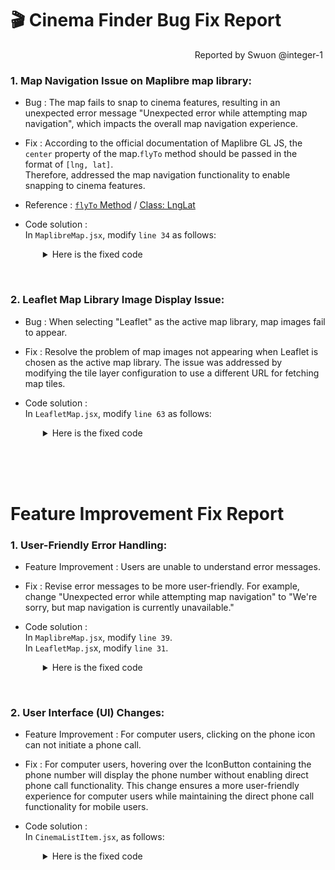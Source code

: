 # 🎬 Cinema Finder Bug Fix Report 
<div style="text-align: right">Reported by Swuon @integer-1 <img></div>

### 1. Map Navigation Issue on Maplibre map library:

  - Bug : The map fails to snap to cinema features, resulting in an unexpected error message "Unexpected error while attempting map navigation", which impacts the overall map navigation experience.
  - Fix : According to the official documentation of Maplibre GL JS, the `center` property of the map.`flyTo` method should be passed in the format of `[lng, lat]`. <br> 
  Therefore, addressed the map navigation functionality to enable snapping to cinema features.
  - Reference : <a href = "https://maplibre.org/maplibre-gl-js/docs/API/#map#flyto">`flyTo` Method</a> / <a href = "https://maplibre.org/maplibre-gl-js/docs/API/classes/LngLat/">Class: LngLat</a>
  - Code solution : <br>
  In `MaplibreMap.jsx`, modify `line 34` as follows:

    <details style="padding-left: 2em">
        <summary>Here is the fixed code</summary>

    from 
    ```jsx
    map.flyTo({
      center: [lat, lng],
      zoom: 14,
    })
    ```
    to 
    ```jsx
    map.flyTo({
      center: [lng, lat],
      zoom: 14,
    })
    ```
    </details>
<br>


### 2. Leaflet Map Library Image Display Issue:

  - Bug : When selecting "Leaflet" as the active map library, map images fail to appear.
  - Fix : Resolve the problem of map images not appearing when Leaflet is chosen as the active map library. The issue was addressed by modifying the tile layer configuration to use a different URL for fetching map tiles.
  - Code solution : <br>
  In `LeafletMap.jsx`, modify `line 63` as follows:

    <details style="padding-left: 2em">
        <summary>Here is the fixed code</summary>

    from 
    ```jsx
    <TileLayer
      attribution='Map tiles by <a href="http://stamen.com">Stamen Design</a>, <a href="http://creativecommons.org/licenses/by/3.0">CC BY 3.0</a> &mdash; Map data &copy; <a href="https://www.openstreetmap.org/copyright">OpenStreetMap</a> contributors'
      url="https://stamen-tiles-{s}.a.ssl.fastly.net/terrain/{z}/{x}/{y}{r}.{ext}"
      subdomains="abcd"
      minZoom={0}
      maxZoom={18}
      ext="png"
    />
    ```
    to 
    ```jsx
    <TileLayer
      attribution='&copy; <a href="https://www.openstreetmap.org/copyright">OpenStreetMap</a> contributors'
      url="https://tile.openstreetmap.org/{z}/{x}/{y}.png"
      subdomains="abcd"
      minZoom={0}
      maxZoom={18}
      ext="png"
    />
    ```
    </details>
<br>

<br>
<br>

# Feature Improvement Fix Report 


### 1. User-Friendly Error Handling:

  - Feature Improvement : Users are unable to understand error messages. 
  - Fix : Revise error messages to be more user-friendly. For example, change "Unexpected error while attempting map navigation" to "We're sorry, but map navigation is currently unavailable."
  - Code solution :
<br>In `MaplibreMap.jsx`, modify `line 39`.
<br>In `LeafletMap.js`x, modify `line 31`.

    <details style="padding-left: 2em">
        <summary>Here is the fixed code</summary>
  
    from 
    ```jsx
    enqueueSnackbar( "Unexpected error while attempting map navigation", { variant: "error" })
    ```
    to 
    ```jsx
    enqueueSnackbar(
      "We are sorry, but map navigation is currently unavailable.",
      { variant: "error" }
    )
    ```
    </details>
<br>


### 2. User Interface (UI) Changes:
  - Feature Improvement : For computer users, clicking on the phone icon can not initiate a phone call.
  - Fix : For computer users, hovering over the IconButton containing the phone number will display the phone number without enabling direct phone call functionality. This change ensures a more user-friendly experience for computer users while maintaining the direct phone call functionality for mobile users.
  - Code solution : <br>
  In `CinemaListItem.jsx`,  as follows:

    <details style="padding-left: 2em">
        <summary>Here is the fixed code</summary>

    ```jsx
    import { useState } from "react"

    const CinemaListItem = ({
      name,
      lat,
      lng,
      phoneNumber,
      distance,
      ...otherProps
    }) => {
      const [showPhoneNumber, setShowPhoneNumber] = useState(false)

      return (
        <ListItem>
          <ListItemText>
            {name}
            {distance && (
              <Chip
                size="small"
                sx={{ ml: 1 }}
                label={`${format(",.1f")(distance)} km`}
              />
            )}
          </ListItemText>
          {phoneNumber && (
            <IconButton
              onMouseEnter={() => setShowPhoneNumber(true)}
              onMouseLeave={() => setShowPhoneNumber(false)}
              component="a"
              href={`tel:${phoneNumber}`}
            >
              <MdCall />
              {showPhoneNumber && (
                <span
                  style={{
                    position: "absolute",
                    marginBottom: "40px",
                    width: "300px",
                    fontSize: "13px",
                  }}
                >
                  {phoneNumber}
                </span>
              )}
            </IconButton>
          )}
          <IconButton onClick={() => dispatchMapSnapTo(lat, lng)}>
            <MdOutlineLocationOn />
          </IconButton>
        </ListItem>
      )
    }
    export default CinemaListItem


    ```
    </details>
